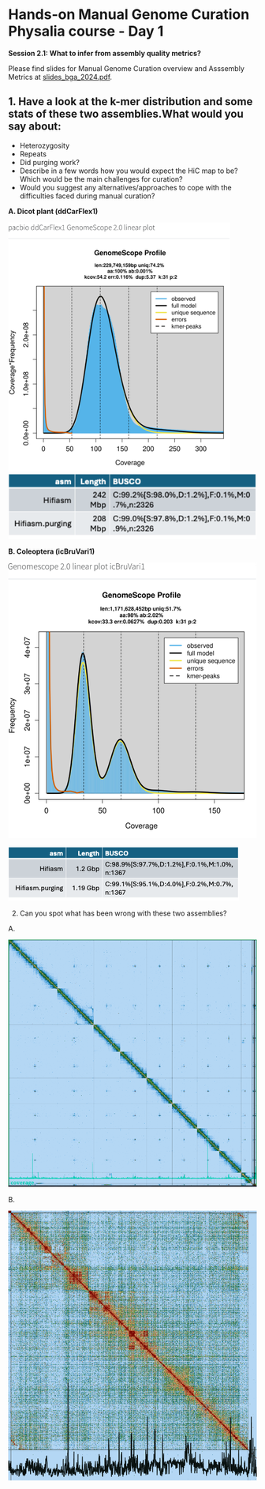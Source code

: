 # Hands-on Manual Genome Curation Physalia course - Day 1

**Session 2.1: What to infer from assembly quality metrics?**

Please find slides for Manual Genome Curation overview and Asssembly Metrics at [slides_bga_2024.pdf](slides_bga_2024.pdf).

## 1. Have a look at the k-mer distribution and some stats of these two assemblies.What would you say about:

- Heterozygosity
- Repeats
- Did purging work?
- Describe in a few words how you would expect the HiC map to be?  Which would be the main challenges for curation?
- Would you suggest any alternatives/approaches to cope with the difficulties faced during manual curation?


**A. Dicot plant (ddCarFlex1)**

<img src="docs/Session2.1_fig_1.png" width="450"/>

<img src="docs/Session2.1_fig_2.png" width="600"/>

**B. Coleoptera (icBruVari1)**

![k-mer plot distribution](docs/Session2.1_fig_3.png)

![Some assembly metrics](docs/Session2.1_fig_4.png)


2.	Can you spot what has been wrong with these two assemblies?

A.

![HiC map](docs/Session2.1_fig_5.png)

B.

![HiC map](docs/Session2.1_fig_6.png)
